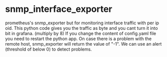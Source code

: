 # snmp_interface_exporter
prometheus's snmp_exporter but for monitoring interface traffic with per ip oid.
This python code gives you the traffic as byte and you cant turn it into bit in grafana. (multiply by 8)
If you change the content of config.yaml file you need to restart the python app.
On case there is a problem with the remote host, snmp_exporter will return the value of "-1".
We can use an alert (threshold of below 0) to detect problems.
